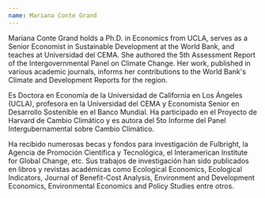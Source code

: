 ```yaml
---
name: Mariana Conte Grand
---
```

Mariana Conte Grand holds a Ph.D. in Economics from UCLA, serves as a Senior Economist in Sustainable Development at the World Bank, and teaches at Universidad del CEMA. She authored the 5th Assessment Report of the Intergovernmental Panel on Climate Change. Her work, published in various academic journals, informs her contributions to the World Bank's Climate and Development Reports for the region.

Es Doctora en Economía de la Universidad de California en Los Ángeles (UCLA), profesora en la Universidad del CEMA y Economista Senior en Desarrollo Sostenible en el Banco Mundial. Ha participado en el Proyecto de Harvard de Cambio Climático y es autora del 5to Informe del Panel Intergubernamental sobre Cambio Climático.

Ha recibido numerosas becas y fondos para investigación de Fulbright, la Agencia de Promoción Científica y Tecnológica, el Interamerican Institute for Global Change, etc. Sus trabajos de investigación han sido publicados en libros y revistas académicas como Ecological Economics, Ecological Indicators, Journal of Benefit-Cost Analysis, Environment and Development Economics, Environmental Economics and Policy Studies entre otros.